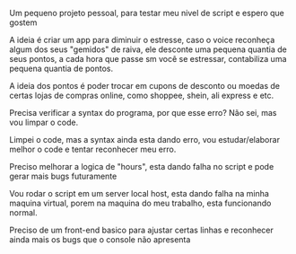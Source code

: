 Um pequeno projeto pessoal, para testar meu nivel de script e espero que gostem


A ideia é criar um app para diminuir o estresse, caso o voice reconheça algum dos seus "gemidos" de raiva, ele desconte uma pequena quantia de seus pontos, a cada hora que passe sm você se estressar, contabiliza uma pequena quantia de pontos.

A ideia dos pontos é poder trocar em cupons de desconto ou moedas de certas lojas de compras online, como shoppee, shein, ali express e etc.

Precisa verificar a syntax do programa, por que esse erro? Não sei, mas vou limpar o code.

Limpei o code, mas a syntax ainda esta dando erro, vou estudar/elaborar melhor o code e tentar reconhecer meu erro.

Preciso melhorar a logica de "hours", esta dando falha no script e pode gerar mais bugs futuramente

Vou rodar o script em um server local host, esta dando falha na minha maquina virtual, porem na maquina do meu trabalho, esta funcionando normal.

Preciso de um front-end basico para ajustar certas linhas e reconhecer ainda mais os bugs que o console não apresenta
